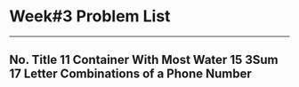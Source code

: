 #         Week#3 Problem List
-------------------------------------------------
No.       Title
11        Container With Most Water
15        3Sum
17        Letter Combinations of a Phone Number
-------------------------------------------------
